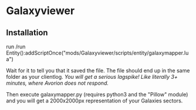 # Galaxyviewer

## Installation

run
/run Entity():addScriptOnce("mods/Galaxyviewer/scripts/entity/galaxymapper.lua")

Wait for it to tell you that it saved the file. The file should end up in the same folder as your clientlog.
*You will get a serious lagspike! Like literally 3+ minutes, where Avorion does not respond.*

Then execute galaxymapper.py (requires python3 and the "Pillow" module) and you will get a 2000x2000px representation of your Galaxies sectors.
